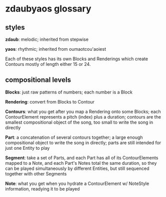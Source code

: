# zdaubyaos glossary

## styles

**zdaub**: melodic; inherited from stepwise

**yaos**: rhythmic; inherited from oumaotcou'aoiest

Each of these styles has its own Blocks and Renderings which create Contours mostly of length either 15 or 24. 

## compositional levels

**Blocks**: just raw patterns of numbers; each number is a Block

**Rendering**: convert from Blocks to Contour

**Contours**: what you get after you map a Rendering onto some Blocks; each ContourElement represents a pitch (index) plus a duration;
    contours are the smallest compositional object of the song, too small to write the song in directly
    
**Part**: a concatenation of several contours together; a large enough compositional object to write the song in directly;
    parts are still intended for just one Entity to play
    
**Segment**: take a set of Parts, and each Part has all of its ContourElements mapped to a Note, 
    and each Part's Notes total the same duration, so they can be played simultaneously by different Entities, but still sequenced together with other Segments
    
**Note**: what you get when you hydrate a ContourElement w/ NoteStyle information, readying it to be played
